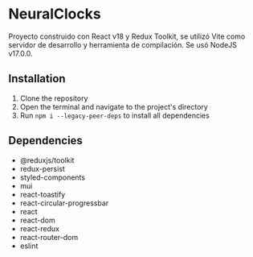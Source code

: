 # NeuralClocks
Proyecto construido con React v18 y Redux Toolkit, se utilizó Vite como servidor de desarrollo y herramienta de compilación.
Se usó NodeJS v17.0.0.

## Installation

1. Clone the repository
2. Open the terminal and navigate to the project's directory
3. Run `npm i --legacy-peer-deps` to install all dependencies

## Dependencies
* @reduxjs/toolkit
* redux-persist
* styled-components
* mui
* react-toastify
* react-circular-progressbar
* react
* react-dom
* react-redux
* react-router-dom
* eslint

